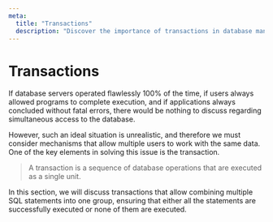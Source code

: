 ```yaml
---
meta:
  title: "Transactions"
  description: "Discover the importance of transactions in database management and how they ensure the reliability of applications. Learn why transactions are necessary to maintain data integrity and how they help prevent errors during simultaneous access by multiple users."
---
```


# Transactions

If database servers operated flawlessly 100% of the time,
if users always allowed programs to complete execution, and if applications always concluded without fatal errors, there would be nothing to discuss regarding simultaneous access to the database.

However, such an ideal situation is unrealistic, and therefore we must consider mechanisms
that allow multiple users to work with the same data.
One of the key elements in solving this issue is the transaction.

> A transaction is a sequence of database operations that are executed as a single unit.

In this section, we will discuss transactions that allow combining multiple SQL statements into one group,
ensuring that either all the statements are successfully executed or none of them are executed.
